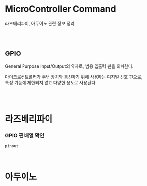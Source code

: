 # MicroController Command

라즈베리파이, 아두이노 관련 정보 정리

</br>
</br>

## GPIO

General Purpose Input/Output의 약자로, 범용 입출력 핀을 의미한다. 

마이크로컨트롤러가 주변 장치와 통신하기 위해 사용하는 디지털 신호 핀으로,   
특정 기능에 제한되지 않고 다양한 용도로 사용된다.

</br>
</br>

# 라즈베리파이

### GPIO 핀 배열 확인

```bash
pinout
```

</br>

# 아두이노
